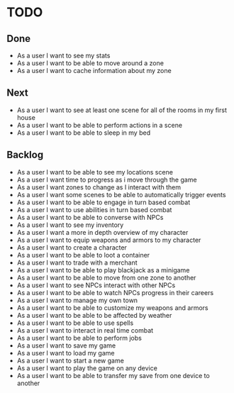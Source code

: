 # TODO

## Done
- As a user I want to see my stats
- As a user I want to be able to move around a zone
- As a user I want to cache information about my zone

## Next

- As a user I want to see at least one scene for all of the rooms in my first house
- As a user I want to be able to perform actions in a scene
- As a user I want to be able to sleep in my bed

## Backlog
- As a user I want to be able to see my locations scene
- As a user I want time to progress as i move through the game
- As a user I want zones to change as I interact with them
- As a user I want some scenes to be able to automatically trigger events
- As a user I want to be able to engage in turn based combat
- As a user I want to use abilities in turn based combat
- As a user I want to be able to converse with NPCs
- As a user I want to see my inventory
- As a user I want a more in depth overview of my character
- As a user I want to equip weapons and armors to my character
- As a user I want to create a character
- As a user I want to be able to loot a container
- As a user I want to trade with a merchant
- As a user I want to be able to play blackjack as a minigame
- As a user I want to be able to move from one zone to another
- As a user I want to see NPCs interact with other NPCs
- As a user I want to be able to watch NPCs progress in their careers
- As a user I want to manage my own town
- As a user I want to be able to customize my weapons and armors
- As a user I want to be able to be affected by weather
- As a user I want to be able to use spells
- As a user I want to interact in real time combat
- As a user I want to be able to perform jobs
- As a user I want to save my game
- As a user I want to load my game
- As a user I want to start a new game
- As a user I want to play the game on any device
- As a user I want to be able to transfer my save from one device to another

